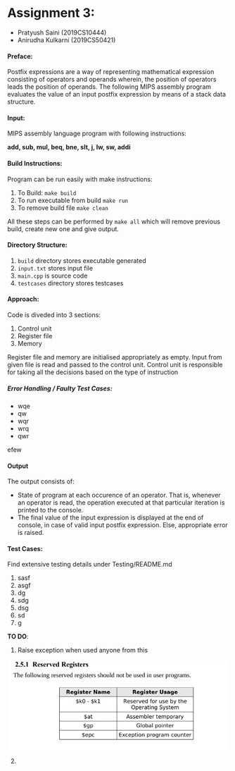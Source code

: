 # Assignment 3:

- Pratyush Saini (2019CS10444)
- Anirudha Kulkarni (2019CS50421)

#### Preface:

Postfix expressions are a way of representing mathematical expression consisting of operators and operands wherein, the position of operators leads the position of operands. The following MIPS assembly program evaluates the value of an input postfix expression by means of a stack data structure.

#### Input:

MIPS assembly language program with following instructions:

**add, sub, mul, beq, bne, slt, j, lw, sw, addi**

#### Build Instructions:

Program can be run easily with make instructions:

1. To Build: `make build`
2. To run executable from build `make run`
3. To remove build file `make clean`

All these steps can be performed by `make all` which will remove previous build, create new one and give output.

#### Directory Structure:

1. `build` directory stores executable generated
2. `input.txt` stores input file
3. `main.cpp` is source code
4. `testcases` directory stores testcases

#### Approach:

Code is diveded into 3 sections:

1. Control unit
2. Register file
3. Memory

Register file and memory are initialised appropriately as empty. Input from given file is read and passed to the control unit. Control unit is responsible for taking all the decisions based on the type of instruction

##### Error Handling / Faulty Test Cases:

- wqe
- qw
- wqr
- wrq
- qwr

efew

#### Output

The output consists of:

- State of program at each occurence of an operator. That is, whenever an operator is read, the operation executed at that particular iteration is printed to the console.
- The final value of the input expression is displayed at the end of console, in case of valid input postfix expression. Else, appropriate error is raised.

#### Test Cases:

Find extensive testing details under Testing/README.md

1. sasf
2. asgf
3. dg
4. sdg
5. dsg
6. sd
7. g

**TO DO**:

1. Raise exception when used anyone from this

![](image/README/1615552249219.png)

2.
